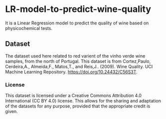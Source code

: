 # LR-model-to-predict-wine-quality
It is a Linear Regression model to predict the quality of wine based on physicochemical tests.
## Dataset
The dataset used here related to red varient of the vinho verde wine samples, from the north of Portugal. This dataset is from Cortez,Paulo, Cerdeira,A., Almeida,F., Matos,T., and Reis,J.. (2009). Wine Quality. UCI Machine Learning Repository. https://doi.org/10.24432/C56S3T.
### License
This dataset is licensed under a Creative Commons Attribution 4.0 International (CC BY 4.0) license. This allows for the sharing and adaptation of the datasets for any purpose, provided that the appropriate credit is given.

